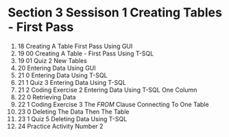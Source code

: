 # Section 3 Sessison 1 Creating Tables - First Pass

1. 18 Creating A Table First Pass Using GUI
2. 19 00 Creating A Table - First Pass Using T-SQL
3. 19 01 Quiz 2 New Tables
4. 20 Entering Data Using GUI
5. 21 0 Entering Data Using T-SQL
6. 21 1 Quiz 3 Entering Data Using T-SQL
7. 21 2 Coding Exercise 2 Entering Data Using T-SQL One Column
8. 22 0 Retrieving Data
9. 22 1 Coding Exercise 3 The _FROM_ Clause Connecting To One Table
10. 23 0 Deleting The Data Then The Table
11. 23 1 Quiz 5 Deleting Data Using T-SQL
12. 24 Practice Activity Number 2

